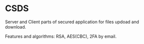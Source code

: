 # CSDS
Server and Client parts of secured application for files updoad and download.

Features and algorithms: RSA, AES(CBC), 2FA by email. 
